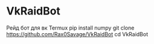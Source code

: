 # VkRaidBot
Рейд бот для вк
Termux
pip install numpy
git clone https://github.com/Rax0Savage/VkRaidBot
cd VkRaidBot



